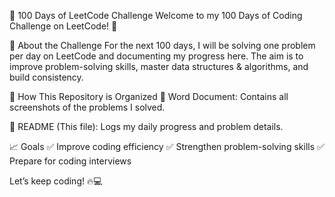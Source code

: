 🚀 100 Days of LeetCode Challenge
Welcome to my 100 Days of Coding Challenge on LeetCode! 🎯

📌 About the Challenge
For the next 100 days, I will be solving one problem per day on LeetCode and documenting my progress here. The aim is to improve problem-solving skills, master data structures & algorithms, and build consistency.

📜 How This Repository is Organized
📂 Word Document: Contains all screenshots of the problems I solved.

📝 README (This file): Logs my daily progress and problem details.


📈 Goals
✅ Improve coding efficiency
✅ Strengthen problem-solving skills
✅ Prepare for coding interviews

Let’s keep coding! 🔥💻
